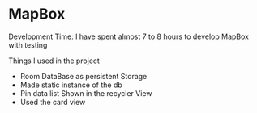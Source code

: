 # MapBox
Development Time:
I have spent almost 7 to 8 hours to develop MapBox with testing

Things I used in the project

- Room DataBase as persistent Storage
- Made static instance of the db
- Pin data list Shown in the recycler View
- Used the card view
